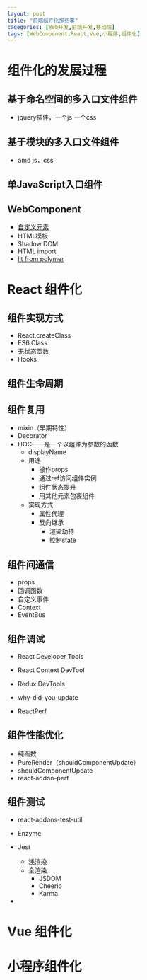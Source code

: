 ```yaml
---
layout: post
title: "前端组件化那些事"
cagegories: [Web开发,前端开发,移动端]
tags: [WebComponent,React,Vue,小程序,组件化]
---
```


# 组件化的发展过程



## 基于命名空间的多入口文件组件

- jquery插件，一个js 一个css





## 基于模块的多入口文件组件

- amd js，css





## 单JavaScript入口组件



## WebComponent

- [自定义元素](https://html.spec.whatwg.org/multipage/custom-elements.html#custom-elements)
- HTML模板
- Shadow DOM
- HTML import
- [lit from polymer](https://lit.dev/docs/getting-started/)





# React 组件化

## 组件实现方式

- React.createClass
- ES6 Class
- 无状态函数
- Hooks



## 组件生命周期





## 组件复用

- mixin（早期特性）
- Decorator
- HOC——是一个以组件为参数的函数
  - displayName
  - 用途
    - 操作props
    - 通过ref访问组件实例
    - 组件状态提升
    - 用其他元素包裹组件
  - 实现方式
    - 属性代理
    - 反向继承
      - 渲染劫持
      - 控制state



## 组件间通信

- props
- 回调函数
- 自定义事件
- Context
- EventBus



## 组件调试

- React Developer Tools

- React Context DevTool

- Redux DevTools

- why-did-you-update

- ReactPerf

  

## 组件性能优化

- 纯函数
- PureRender（shouldComponentUpdate）
- shouldComponentUpdate
- react-addon-perf



## 组件测试

- react-addons-test-util

- Enzyme

- Jest

  - 浅渲染
  - 全渲染
    - JSDOM
    - Cheerio
    - Karma

- 

  



# Vue 组件化 





# 小程序组件化 